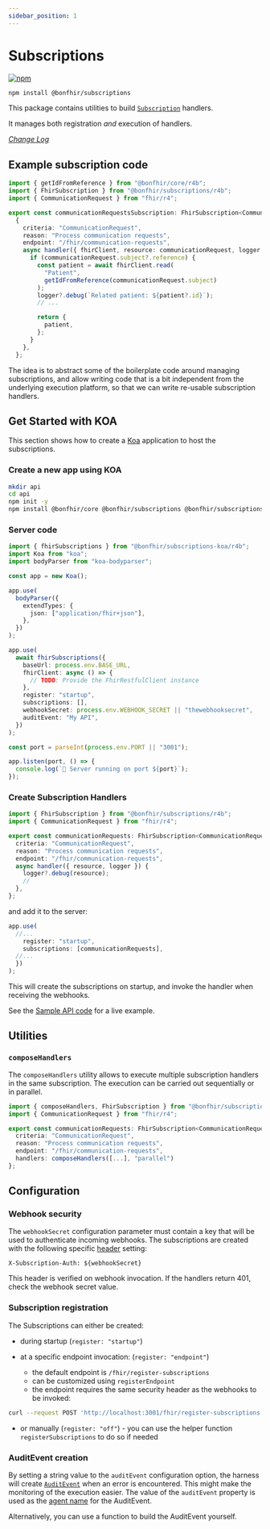 ```yaml
---
sidebar_position: 1
---
```


# Subscriptions

[![npm](https://img.shields.io/npm/v/@bonfhir/subscriptions)](https://www.npmjs.com/package/@bonfhir/subscriptions)

```bash npm2yarn
npm install @bonfhir/subscriptions
```

This package contains utilities to build [`Subscription`](https://hl7.org/fhir/subscription.html) handlers.

It manages both registration _and_ execution of handlers.

_[Change Log](https://github.com/bonfhir/bonfhir/blob/main/packages/subscriptions/CHANGELOG.md)_

## Example subscription code

```typescript
import { getIdFromReference } from "@bonfhir/core/r4b";
import { FhirSubscription } from "@bonfhir/subscriptions/r4b";
import { CommunicationRequest } from "fhir/r4";

export const communicationRequestsSubscription: FhirSubscription<CommunicationRequest> =
  {
    criteria: "CommunicationRequest",
    reason: "Process communication requests",
    endpoint: "/fhir/communication-requests",
    async handler({ fhirClient, resource: communicationRequest, logger }) {
      if (communicationRequest.subject?.reference) {
        const patient = await fhirClient.read(
          "Patient",
          getIdFromReference(communicationRequest.subject)
        );
        logger?.debug(`Related patient: ${patient?.id}`);
        // ...

        return {
          patient,
        };
      }
    },
  };
```

The idea is to abstract some of the boilerplate code around managing subscriptions, and allow writing code that is a bit
independent from the underlying execution platform, so that we can write re-usable subscription handlers.

## Get Started with KOA

This section shows how to create a [Koa](https://koajs.com/) application to host the subscriptions.

### Create a new app using KOA

```bash npm2yarn
mkdir api
cd api
npm init -y
npm install @bonfhir/core @bonfhir/subscriptions @bonfhir/subscriptions-koa koa @koa/router koa-bodyparser
```

### Server code

```typescript
import { fhirSubscriptions } from "@bonfhir/subscriptions-koa/r4b";
import Koa from "koa";
import bodyParser from "koa-bodyparser";

const app = new Koa();

app.use(
  bodyParser({
    extendTypes: {
      json: ["application/fhir+json"],
    },
  })
);

app.use(
  await fhirSubscriptions({
    baseUrl: process.env.BASE_URL,
    fhirClient: async () => {
      // TODO: Provide the FhirRestfulClient instance
    },
    register: "startup",
    subscriptions: [],
    webhookSecret: process.env.WEBHOOK_SECRET || "thewebhooksecret",
    auditEvent: "My API",
  })
);

const port = parseInt(process.env.PORT || "3001");

app.listen(port, () => {
  console.log(`🚀 Server running on port ${port}`);
});
```

### Create Subscription Handlers

```typescript
import { FhirSubscription } from "@bonfhir/subscriptions/r4b";
import { CommunicationRequest } from "fhir/r4";

export const communicationRequests: FhirSubscription<CommunicationRequest> = {
  criteria: "CommunicationRequest",
  reason: "Process communication requests",
  endpoint: "/fhir/communication-requests",
  async handler({ resource, logger }) {
    logger?.debug(resource);
    //
  },
};
```

and add it to the server:

```typescript
app.use(
  //...
    register: "startup",
    subscriptions: [communicationRequests],
  //...
  })
);
```

This will create the subscriptions on startup, and invoke the handler when receiving the webhooks.

See the [Sample API code](https://github.com/bonfhir/bonfhir/blob/main/samples/sample-api-koa) for a live
example.

## Utilities

### `composeHandlers`

The `composeHandlers` utility allows to execute multiple subscription handlers in the same subscription.
The execution can be carried out sequentially or in parallel.

```typescript
import { composeHandlers, FhirSubscription } from "@bonfhir/subscriptions/r4b";
import { CommunicationRequest } from "fhir/r4";

export const communicationRequests: FhirSubscription<CommunicationRequest> = {
  criteria: "CommunicationRequest",
  reason: "Process communication requests",
  endpoint: "/fhir/communication-requests",
  handlers: composeHandlers([...], "parallel")
};
```

## Configuration

### Webhook security

The `webhookSecret` configuration parameter must contain a key that will be used to authenticate incoming webhooks.
The subscriptions are created with the following specific [header](https://hl7.org/fhir/subscription-definitions.html#Subscription.channel.header) setting:

`X-Subscription-Auth: ${webhookSecret}`

This header is verified on webhook invocation.
If the handlers return 401, check the webhook secret value.

### Subscription registration

The Subscriptions can either be created:

- during startup (`register: "startup"`)

- at a specific endpoint invocation: (`register: "endpoint"`)
  - the default endpoint is `/fhir/register-subscriptions`
  - can be customized using `registerEndpoint`
  - the endpoint requires the same security header as the webhooks to be invoked:

```bash
curl --request POST 'http://localhost:3001/fhir/register-subscriptions' --header 'X-Subscription-Auth: thewebhooksecret'
```

- or manually (`register: "off"`) - you can use the helper function `registerSubscriptions` to do so if needed

### AuditEvent creation

By setting a string value to the `auditEvent` configuration option, the harness will create [`AuditEvent`](https://hl7.org/fhir/auditevent.html)
when an error is encountered. This might make the monitoring of the execution easier.
The value of the `auditEvent` property is used as the [agent name](https://hl7.org/fhir/auditevent-definitions.html#AuditEvent.agent.name) for the AuditEvent.

Alternatively, you can use a function to build the AuditEvent yourself.
